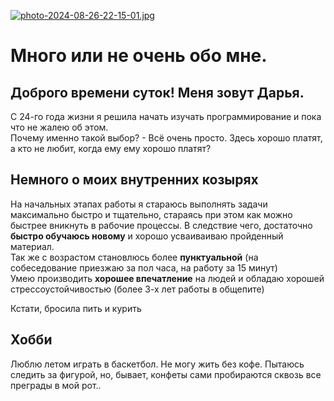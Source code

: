 [![photo-2024-08-26-22-15-01.jpg](https://i.postimg.cc/dVd5sbjF/photo-2024-08-26-22-15-01.jpg)](https://postimg.cc/rDV1gYHZ)

# Много или не очень обо мне.

## Доброго времени суток! Меня зовут Дарья.  
С 24-го года жизни я решила начать изучать программирование и пока что не жалею об этом.  
Почему именно такой выбор? - Всё очень просто. Здесь хорошо платят, а кто не любит, когда ему ему хорошо платят?  

## Немного о моих внутренних козырях
На начальных этапах работы я стараюсь выполнять задачи максимально быстро и тщательно, стараясь при этом как можно быстрее вникнуть в рабочие процессы. В следствие чего, достаточно **быстро обучаюсь новому** и хорошо усваиваиваю пройденный материал.  
Так же с возрастом становлюсь более **пунктуальной** (на собеседование приезжаю за пол часа, на работу за 15 минут)  
Умею производить **хорошее впечатление** на людей и обладаю хорошей стрессоустойчивостью (более 3-х лет работы в общепите)

Кстати, бросила пить и курить

## Хобби
Люблю летом играть в баскетбол. Не могу жить без кофе. Пытаюсь следить за фигурой, но, бывает, конфеты сами пробираются сквозь все преграды в мой рот..